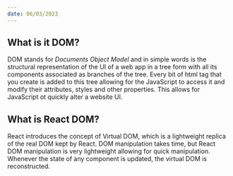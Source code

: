 ```yaml
---
date: 06/03/2023
---
```



## What is it DOM?
DOM stands for *Documents Object Model* and in simple words is the structural representation of the UI of a web app in a tree form with all its components associated as branches of the tree. 
Every bit of html tag that you create is added to this tree allowing for the JavaScript to access it and modify their attributes, styles and other properties. 
This allows for JavaScript ot quickly alter a website UI. 

## What is React DOM?
React introduces the concept of Virtual DOM, which is a lightweight replica of the real DOM kept by React. 
DOM manipulation takes time, but React DOM manipulation is very lightweight allowing for quick manipulation.
Whenever the state of any component is updated, the virtual DOM is reconstructed. 